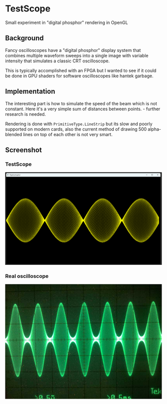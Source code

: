 ﻿# TestScope

Small experiment in "digital phosphor" rendering in OpenGL

## Background

Fancy oscilloscopes have a "digital phosphor" display system that combines multiple waveform sweeps into a single image with variable intensity that simulates a classic CRT oscilloscope.

This is typically accomplished with an FPGA but I wanted to see if it could be done in GPU shaders for software oscilloscopes like hantek garbage.

## Implementation

The interesting part is how to simulate the speed of the beam which is not constant. Here it's a very simple sum of distances between points. - further research is needed.

Rendering is done with `PrimitiveType.LineStrip` but its slow and poorly supported on modern cards, also the current method of drawing 500 alpha-blended lines on top of each other is not very smart.

## Screenshot

### TestScope

![Screenshot](Screenshot.png)

### Real oscilloscope

![Screenshot](RealScope.jpg)